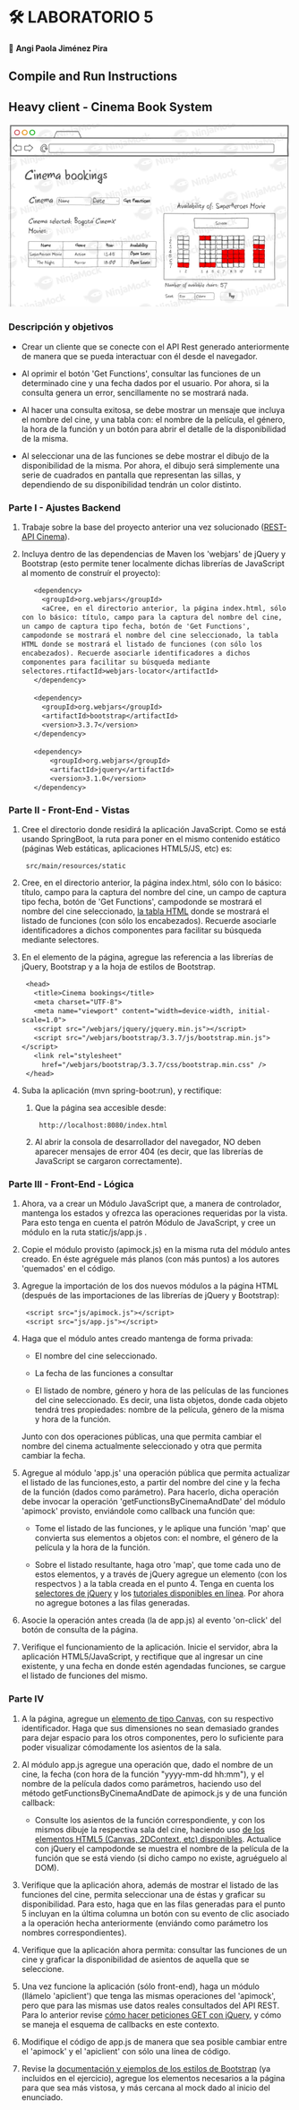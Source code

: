 # 🛠️ LABORATORIO 5
  
  📌 **Angi Paola Jiménez Pira**
  
## Compile and Run Instructions

## Heavy client - Cinema Book System

![](HeavyClientCINEMA/img/mock_.png)

### Descripción y objetivos

* Crear un cliente que se conecte con el API Rest generado anteriormente de manera que se pueda interactuar con él desde el navegador.

* Al oprimir el botón 'Get Functions', consultar las funciones de un determinado cine y una fecha dados por el usuario. Por ahora, si la consulta genera un error, sencillamente
no se mostrará nada.

* Al hacer una consulta exitosa, se debe mostrar un mensaje que incluya el nombre del cine, y una tabla con: el nombre de la película, el género, la hora de la función y un botón para abrir el detalle de la disponibilidad de la misma.

* Al seleccionar una de las funciones se debe mostrar el dibujo de la disponibilidad de la misma. Por ahora, el dibujo será simplemente una serie de cuadrados en pantalla que representan las sillas, y dependiendo de su disponibilidad tendrán un color distinto.

### Parte I - Ajustes Backend

1. Trabaje sobre la base del proyecto anterior una vez solucionado ([REST-API Cinema](https://github.com/angipaola10/LAB4-ARSW)).

2. Incluya dentro de las dependencias de Maven los 'webjars' de jQuery y Bootstrap (esto permite tener localmente dichas librerías de JavaScript al momento de construír el proyecto):

          <dependency>
            <groupId>org.webjars</groupId>
            <aCree, en el directorio anterior, la página index.html, sólo con lo básico: título, campo para la captura del nombre del cine, un campo de captura tipo fecha, botón de 'Get Functions', campodonde se mostrará el nombre del cine seleccionado, la tabla HTML donde se mostrará el listado de funciones (con sólo los encabezados). Recuerde asociarle identificadores a dichos componentes para facilitar su búsqueda mediante selectores.rtifactId>webjars-locator</artifactId>
          </dependency>

          <dependency>
            <groupId>org.webjars</groupId>
            <artifactId>bootstrap</artifactId>
            <version>3.3.7</version>
          </dependency>

          <dependency>
              <groupId>org.webjars</groupId>
              <artifactId>jquery</artifactId>
              <version>3.1.0</version>
          </dependency>    
          
### Parte II - Front-End - Vistas

1. Cree el directorio donde residirá la aplicación JavaScript. Como se está usando SpringBoot, la ruta para poner en el mismo contenido estático (páginas Web estáticas, aplicaciones HTML5/JS, etc) es:

        src/main/resources/static
        
2. Cree, en el directorio anterior, la página index.html, sólo con lo básico: título, campo para la captura del nombre del cine, un campo de captura tipo fecha, botón de 'Get Functions', campodonde se mostrará el nombre del cine seleccionado, [la tabla HTML](https://www.w3schools.com/html/html_tables.asp) donde se mostrará el listado de funciones (con sólo los encabezados). Recuerde asociarle identificadores a dichos componentes para facilitar su búsqueda mediante selectores.

3. En el elemento <head> de la página, agregue las referencia a las librerías de jQuery, Bootstrap y a la hoja de estilos de Bootstrap.
  
        <head>
          <title>Cinema bookings</title>
          <meta charset="UTF-8">
          <meta name="viewport" content="width=device-width, initial-scale=1.0">
          <script src="/webjars/jquery/jquery.min.js"></script>
          <script src="/webjars/bootstrap/3.3.7/js/bootstrap.min.js"></script>
          <link rel="stylesheet"
            href="/webjars/bootstrap/3.3.7/css/bootstrap.min.css" />
        </head> 
        
4. Suba la aplicación (mvn spring-boot:run), y rectifique:

     1. Que la página sea accesible desde:
     
             http://localhost:8080/index.html
             
     2. Al abrir la consola de desarrollador del navegador, NO deben aparecer mensajes de error 404 (es decir, que las librerías de JavaScript se cargaron correctamente).

### Parte III - Front-End - Lógica
1. Ahora, va a crear un Módulo JavaScript que, a manera de controlador, mantenga los estados y ofrezca las operaciones requeridas por la vista. Para esto tenga en cuenta el patrón Módulo de JavaScript, y cree un módulo en la ruta static/js/app.js .

2. Copie el módulo provisto (apimock.js) en la misma ruta del módulo antes creado. En éste agréguele más planos (con más puntos) a los autores 'quemados' en el código.

3. Agregue la importación de los dos nuevos módulos a la página HTML (después de las importaciones de las librerías de jQuery y Bootstrap):

        <script src="js/apimock.js"></script>
        <script src="js/app.js"></script>
     
4. Haga que el módulo antes creado mantenga de forma privada:

    * El nombre del cine seleccionado.
    
    * La fecha de las funciones a consultar
    
    * El listado de nombre, género y hora de las películas de las funciones del cine seleccionado. Es decir, una lista objetos, donde cada objeto tendrá tres propiedades:
    nombre de la película, género de la misma y hora de la función.
    
    Junto con dos operaciones públicas, una que permita cambiar el nombre del cinema actualmente seleccionado y otra que permita cambiar la fecha.

5. Agregue al módulo 'app.js' una operación pública que permita actualizar el listado de las funciones,esto, a partir del nombre del cine y la fecha de la función (dados como parámetro). Para hacerlo, dicha operación debe invocar la operación 'getFunctionsByCinemaAndDate' del módulo 'apimock' provisto, enviándole como callback una función que:

    * Tome el listado de las funciones, y le aplique una función 'map' que convierta sus elementos a objetos con: el nombre, el género de la película y la hora de la función.
    
    * Sobre el listado resultante, haga otro 'map', que tome cada uno de estos elementos, y a través de jQuery agregue un elemento <tr> (con los respectvos <td>) a la tabla
  creada en el punto 4. Tenga en cuenta los [selectores de jQuery](https://www.w3schools.com/JQuery/jquery_ref_selectors.asp) y los [tutoriales disponibles en línea](https://www.tutorialrepublic.com/codelab.php?topic=faq&file=jquery-append-and-remove-table-row-dynamically). Por ahora no agregue botones a las filas generadas.
  
6. Asocie la operación antes creada (la de app.js) al evento 'on-click' del botón de consulta de la página.

7. Verifique el funcionamiento de la aplicación. Inicie el servidor, abra la aplicación HTML5/JavaScript, y rectifique que al ingresar un cine existente, y una fecha en donde estén agendadas funciones, se cargue el listado de funciones del mismo.

### Parte IV

1. A la página, agregue un [elemento de tipo Canvas](https://www.w3schools.com/html/html5_canvas.asp), con su respectivo identificador. Haga que sus dimensiones no sean demasiado grandes para dejar espacio para los otros componentes, pero lo suficiente para poder visualizar cómodamente los asientos de la sala.

2. Al módulo app.js agregue una operación que, dado el nombre de un cine, la fecha (con hora de la función "yyyy-mm-dd hh:mm"), y el nombre de la película dados como parámetros, haciendo uso del método getFunctionsByCinemaAndDate de apimock.js y de una función callback:

    * Consulte los asientos de la función correspondiente, y con los mismos dibuje la respectiva sala del cine, haciendo uso [de los elementos HTML5 (Canvas, 2DContext, etc) 
    disponibles](https://www.w3schools.com/tags/tryit.asp?filename=tryhtml5_canvas_fillstyle). Actualice con jQuery el campodonde se muestra el nombre de la película de la 
    función que se está viendo (si dicho campo no existe, agruéguelo al DOM).
    
3. Verifique que la aplicación ahora, además de mostrar el listado de las funciones del cine, permita seleccionar una de éstas y graficar su disponibilidad. Para esto, haga que en las filas generadas para el punto 5 incluyan en la última columna un botón con su evento de clic asociado a la operación hecha anteriormente (enviándo como parámetro los nombres correspondientes).

4. Verifique que la aplicación ahora permita: consultar las funciones de un cine y graficar la disponibilidad de asientos de aquella que se seleccione.

5. Una vez funcione la aplicación (sólo front-end), haga un módulo (llámelo 'apiclient') que tenga las mismas operaciones del 'apimock', pero que para las mismas use datos reales consultados del API REST. Para lo anterior revise [cómo hacer peticiones GET con jQuery](https://api.jquery.com/jquery.get/), y cómo se maneja el esquema de callbacks en este contexto.

6. Modifique el código de app.js de manera que sea posible cambiar entre el 'apimock' y el 'apiclient' con sólo una línea de código.

7. Revise la [documentación y ejemplos de los estilos de Bootstrap](https://v4-alpha.getbootstrap.com/examples/) (ya incluidos en el ejercicio), agregue los elementos necesarios a la página para que sea más vistosa, y más cercana al mock dado al inicio del enunciado.
